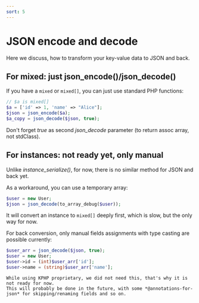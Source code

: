 ```yaml
---
sort: 5
---
```


# JSON encode and decode

Here we discuss, how to transform your key-value data to JSON and back. 


## For mixed: just json_encode()/json_decode()

If you have a `mixed` or `mixed[]`, you can just use standard PHP functions:

```php
// $a is mixed[]
$a = ['id' => 1, 'name' => "Alice"];
$json = json_encode($a);
$a_copy = json_decode($json, true);
```

Don't forget *true* as second *json_decode* parameter (to return assoc array, not stdClass).


## For instances: not ready yet, only manual

Unlike *instance_serialize()*, for now, there is no similar method for JSON and back yet.

As a workaround, you can use a temporary array:
```php
$user = new User;
$json = json_decode(to_array_debug($user));
```

It will convert an instance to `mixed[]` deeply first, which is slow, but the only way for now.

For back conversion, only manual fields assignments with type casting are possible currently:
```php
$user_arr = json_decode($json, true);
$user = new User;
$user->id = (int)$user_arr['id'];
$user->name = (string)$user_arr['name'];
```

```note
While using KPHP proprietary, we did not need this, that's why it is not ready for now.  
This will probably be done in the future, with some *@annotations-for-json* for skipping/renaming fields and so on.
```
